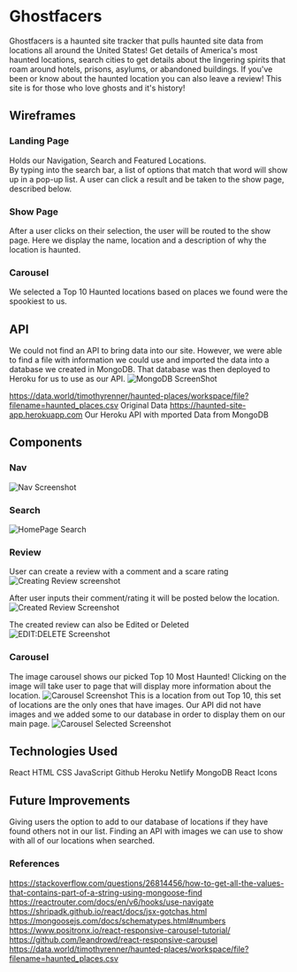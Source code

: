 # Ghostfacers

Ghostfacers is a haunted site tracker that pulls haunted site data from locations all around the United States! Get details of America's most haunted locations, search cities to get details about the lingering spirits that roam around hotels, prisons, asylums, or abandoned buildings. If you've been or know about the haunted location you can also leave a review!
This site is for those who love ghosts and it's history! 

## Wireframes
### Landing Page
Holds our Navigation, Search and Featured Locations.  
By typing into the search bar, a list of options that match that word will show up in a pop-up list. 
A user can click a result and be taken to the show page, described below.
### Show Page
After a user clicks on their selection, the user will be routed to the show page. Here we display the name, location and a description of why the location is haunted.
### Carousel
We selected a Top 10 Haunted locations based on places we found were the spookiest to us.

## API
We could not find an API to bring data into our site. However, we were able to find a file with information we could use and imported the data into a database we created in MongoDB. That database was then deployed to Heroku for us to use as our API. 
![MongoDB ScreenShot](https://user-images.githubusercontent.com/101548840/169458027-8b6c62a1-d33c-4189-a3da-0233d72b860d.png)

https://data.world/timothyrenner/haunted-places/workspace/file?filename=haunted_places.csv
Original Data
https://haunted-site-app.herokuapp.com
Our Heroku API with mported Data from MongoDB

## Components
### Nav
![Nav Screenshot](https://user-images.githubusercontent.com/101548840/169462668-635e59d6-afef-4d49-a97c-e3ecdf5b9a26.png)

### Search
![HomePage Search](https://user-images.githubusercontent.com/101548840/169458321-fbba2bfe-1184-408e-b399-60fe5cc82d95.png)

### Review
User can create a review with a comment and a scare rating
![Creating Review screenshot](https://user-images.githubusercontent.com/101548840/169464586-183a32e4-6501-4f20-94bf-e548e5fec18f.png)

After user inputs their comment/rating it will be posted below the location.
![Created Review Screenshot](https://user-images.githubusercontent.com/101548840/169464387-12c05f11-3140-4d92-a6bc-90ab967e74f9.png)

The created review can also be Edited or Deleted
![EDIT:DELETE Screenshot](https://user-images.githubusercontent.com/101548840/169465711-fd17927d-e531-4d4f-ba95-cc61e97276d2.png)

### Carousel 
The image carousel shows our picked Top 10 Most Haunted! 
Clicking on the image will take user to page that will display more information about the location. 
![Carousel Screenshot](https://user-images.githubusercontent.com/101548840/169465056-d2171d82-71ed-4dbf-a049-5fe8dc0c8905.png)
This is a location from out Top 10, this set of locations are the only ones that have images. Our API did not have images and we added some to our database in order to display them on our main page.
![Carousel Selected Screenshot](https://user-images.githubusercontent.com/101548840/169467011-46fa4bdd-9ebe-4b20-a0f5-270d03eac976.png)

## Technologies Used
React
HTML
CSS
JavaScript
Github
Heroku
Netlify
MongoDB
React Icons

## Future Improvements
Giving users the option to add to our database of locations if they have found others not in our list.
Finding an API with images we can use to show with all of our locations when searched. 



### References

https://stackoverflow.com/questions/26814456/how-to-get-all-the-values-that-contains-part-of-a-string-using-mongoose-find
https://reactrouter.com/docs/en/v6/hooks/use-navigate
https://shripadk.github.io/react/docs/jsx-gotchas.html
https://mongoosejs.com/docs/schematypes.html#numbers
https://www.positronx.io/react-responsive-carousel-tutorial/
https://github.com/leandrowd/react-responsive-carousel
https://data.world/timothyrenner/haunted-places/workspace/file?filename=haunted_places.csv
